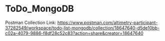 # ToDo_MongoDB

Postman Collection Link: https://www.postman.com/altimetry-participant-37282549/workspace/todo-list-mongodb/collection/18647640-d5de10bb-c02a-4079-9886-f8df28c52c83?action=share&creator=18647640
